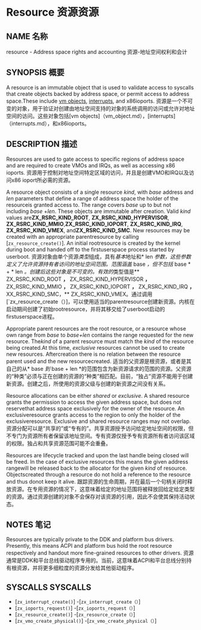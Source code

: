  
# Resource  资源资源 

 
## NAME  名称 

resource - Address space rights and accounting  资源-地址空间权利和会计

 
## SYNOPSIS  概要 

A resource is an immutable object that is used to validate access to syscalls that create objects backed by address space, or permit access to address space.These include [vm objects](vm_object.md), [interrupts](interrupts.md), and x86ioports. 资源是一个不可变的对象，用于验证对创建由地址空间支持的对象的系统调用的访问或允许对地址空间的访问。这些对象包括[vm objects]（vm_object.md），[interrupts]（interrupts.md），和x86ioports。

 
## DESCRIPTION  描述 

Resources are used to gate access to specific regions of address space and are required to create VMOs and IRQs, as well as accessing x86 ioports. 资源用于控制对地址空间特定区域的访问，并且是创建VMO和IRQ以及访问x86 ioport所必需的资源。

A resource object consists of a single resource *kind*, with *base* address and *len* parameters that define a range of address space the holder of the resourceis granted access to. The range covers *base* up to but not including *base* +*len*.  These objects are immutable after creation. Valid *kind*  values are**ZX_RSRC_KIND_ROOT**, **ZX_RSRC_KIND_HYPERVISOR**, **ZX_RSRC_KIND_MMIO**,**ZX_RSRC_KIND_IOPORT**, **ZX_RSRC_KIND_IRQ**, **ZX_RSRC_KIND_VMEX**, and**ZX_RSRC_KIND_SMC**. New resources may be created with an appropriate parentresource by calling [`zx_resource_create()`]. An initial rootresource is created by the kernel during boot and handed off to the firstuserspace process started by userboot. 资源对象由单个资源*类型*组成，具有*基本*地址和* len *参数，这些参数定义了允许资源持有者访问的地址空间范围。范围涵盖* base *，但不包括* base * + * len *。创建后这些对象是不可变的。有效的*类型值是** ZX_RSRC_KIND_ROOT **，** ZX_RSRC_KIND_HYPERVISOR **，** ZX_RSRC_KIND_MMIO **，** ZX_RSRC_KIND_IOPORT **，** ZX_RSRC_KIND_IRQ **，** XX_RSRC_KIND_SMC，** ZX_RSRC_KIND_VMEX。通过调用[`zx_resource_create（）]，可以使用适当的parentresource创建新资源。内核在启动期间创建了初始rootresource，并将其移交给了userboot启动的firstuserspace进程。

Appropriate parent resources are the root resource, or a resource whose own range from *base* to *base+len* contains the range requested for the new resource. The*kind* of a parent resource must match the *kind* of the resource being created.At this time, *exclusive* resources cannot be used to create new resources. Aftercreation there is no relation between the resource parent used and the new resourcecreated. 适当的父资源是根资源，或者是其自己的从* base *到* base + len *的范围包含为新资源请求的范围的资源。父资源的“种类”必须与正在创建的资源的“种类”相匹配。目前，“独占”资源不能用于创建新资源。创建之后，所使用的资源父级与创建的新资源之间没有关系。

Resource allocations can be either *shared* or *exclusive*. A shared resource grants the permission to access the given address space, but does not reservethat address space exclusively for the owner of the resource. An exclusiveresource grants access to the region to only the holder of the exclusiveresource.  Exclusive and shared resource ranges may not overlap. 资源分配可以是“共享的”或“专有的”。共享资源授予访问给定地址空间的权限，但不专门为资源所有者保留该地址空间。专有资源仅授予专有资源所有者访问该区域的权限。独占和共享资源范围可能不会重叠。

Resources are lifecycle tracked and upon the last handle being closed will be freed. In the case of exclusive resources this means the given address rangewill be released back to the allocator for the given *kind* of resource. Objectscreated through a resource do not hold a reference to the resource and thus donot keep it alive. 跟踪资源的生命周期，并在最后一个句柄关闭时释放资源。在专用资源的情况下，这意味着给定的地址范围将被释放回给定给定类型的资源。通过资源创建的对象不会保存对该资源的引用，因此不会使其保持活动状态。

 
## NOTES  笔记 

Resources are typically private to the DDK and platform bus drivers. Presently, this means ACPI and platform bus hold the root resource respectively and handout more fine-grained resources to other drivers. 资源通常是DDK和平台总线驱动程序专用的。当前，这意味着ACPI和平台总线分别持有根资源，并将更多细粒度的资源分发给其他驱动程序。

 
## SYSCALLS  SYSCALLS 

 
 - [`zx_interrupt_create()`]  -[`zx_interrupt_create（）`]
 - [`zx_ioports_request()`]  -[`zx_ioports_request（）`]
 - [`zx_resource_create()`]  -[`zx_resource_create（）`]
 - [`zx_vmo_create_physical()`]  -[`zx_vmo_create_physical（）`]


